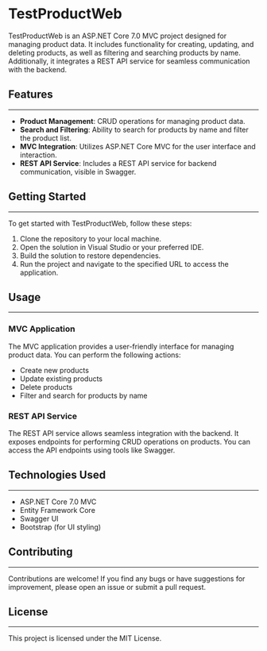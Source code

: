 # TestProductWeb

TestProductWeb is an ASP.NET Core 7.0 MVC project designed for managing product data. It includes functionality for creating, updating, and deleting products, as well as filtering and searching products by name. Additionally, it integrates a REST API service for seamless communication with the backend.

## Features
--------
*   **Product Management**: CRUD operations for managing product data.
*   **Search and Filtering**: Ability to search for products by name and filter the product list.
*   **MVC Integration**: Utilizes ASP.NET Core MVC for the user interface and interaction.
*   **REST API Service**: Includes a REST API service for backend communication, visible in Swagger.

## Getting Started
---------------
To get started with TestProductWeb, follow these steps:
1.  Clone the repository to your local machine.
2.  Open the solution in Visual Studio or your preferred IDE.
3.  Build the solution to restore dependencies.
4.  Run the project and navigate to the specified URL to access the application.

## Usage
-----
### MVC Application
The MVC application provides a user-friendly interface for managing product data. You can perform the following actions:
*   Create new products
*   Update existing products
*   Delete products
*   Filter and search for products by name

### REST API Service
The REST API service allows seamless integration with the backend. It exposes endpoints for performing CRUD operations on products. You can access the API endpoints using tools like Swagger.

## Technologies Used
-----------------
*   ASP.NET Core 7.0 MVC
*   Entity Framework Core
*   Swagger UI
*   Bootstrap (for UI styling)

## Contributing
------------
Contributions are welcome! If you find any bugs or have suggestions for improvement, please open an issue or submit a pull request.

## License
-------
This project is licensed under the MIT License.
